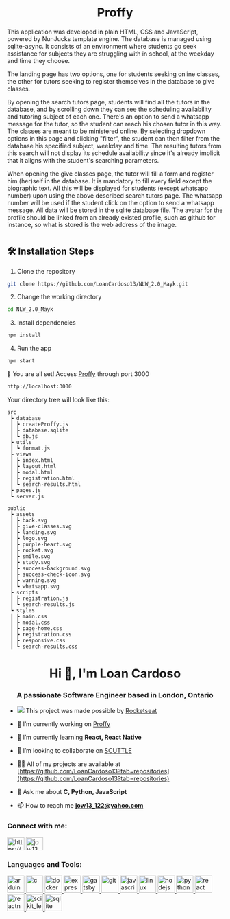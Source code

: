 <h1 align="center">Proffy</h1>

This application was developed in plain HTML, CSS and JavaScript, powered by 
NunJucks template engine. The database is managed using sqlite-async. It consists
of an environment where students go seek assistance for subjects they are 
struggling with in school, at the weekday and time they choose. 

The landing page has two options, one for students seeking online classes, the
other for tutors seeking to register themselves in the database to give classes. 

By opening the search tutors page, students will find all the 
tutors in the database, and by scrolling down they can see the scheduling 
availability and tutoring subject of each one. There's an option to send a 
whatsapp message
for the tutor, so the student can reach his chosen tutor in this way. The 
classes are meant to be ministered online. By selecting dropdown options in this
page and clicking "filter", the student can then filter from the database his 
specified subject, weekday and time. The resulting tutors from this search will
not display its schedule availability since it's already implicit that it aligns
 with the student's searching parameters.

When opening the give classes page, the tutor will fill a form and register him
(her)self in the database. It is mandatory to fill every field except the 
biographic text. All this will be displayed for students (except whatsapp
number) upon using the above described search tutors page. The whatsapp number
will be used if the student click on the option to send a whatsapp message. 
All data will be 
stored in the sqlite database file. The avatar for the profile should be linked
from an already existed profile, such as github for instance, so what is stored
is the web address of the image. 

<h1></h1>

## 🛠️ Installation Steps

1. Clone the repository

```bash
git clone https://github.com/LoanCardoso13/NLW_2.0_Mayk.git
```

2. Change the working directory

```bash
cd NLW_2.0_Mayk
```

3. Install dependencies

```bash
npm install
```

4. Run the app

```bash
npm start
```

🌟 You are all set!
Access [Proffy](http://localhost:3000) through port 3000
```bash
http://localhost:3000
```

Your directory tree will look like this:
```
src
 ┣ database
 ┃ ┣ createProffy.js
 ┃ ┣ database.sqlite
 ┃ ┗ db.js
 ┣ utils
 ┃ ┗ format.js
 ┣ views
 ┃ ┣ index.html
 ┃ ┣ layout.html
 ┃ ┣ modal.html
 ┃ ┣ registration.html
 ┃ ┗ search-results.html
 ┣ pages.js
 ┗ server.js
```

```
public
 ┣ assets
 ┃ ┣ back.svg
 ┃ ┣ give-classes.svg
 ┃ ┣ landing.svg
 ┃ ┣ logo.svg
 ┃ ┣ purple-heart.svg
 ┃ ┣ rocket.svg
 ┃ ┣ smile.svg
 ┃ ┣ study.svg
 ┃ ┣ success-background.svg
 ┃ ┣ success-check-icon.svg
 ┃ ┣ warning.svg
 ┃ ┗ whatsapp.svg
 ┣ scripts
 ┃ ┣ registration.js
 ┃ ┗ search-results.js
 ┗ styles
 ┃ ┣ main.css
 ┃ ┣ modal.css
 ┃ ┣ page-home.css
 ┃ ┣ registration.css
 ┃ ┣ responsive.css
 ┃ ┗ search-results.css
```

<h1 align="center">Hi 👋, I'm Loan Cardoso</h1>
<h3 align="center">A passionate Software Engineer based in London, Ontario</h3>

- <img src="https://raw.githubusercontent.com/Rocketseat/awesome/master/assets/rocketseat.png" /> This project was made possible by [Rocketseat](https://rocketseat.com.br/)

- 🔭 I’m currently working on [Proffy](https://github.com/LoanCardoso13/NLW_2.0_Mayk)

- 🌱 I’m currently learning **React, React Native**

- 👯 I’m looking to collaborate on [SCUTTLE](https://github.com/MXET/SCUTTLE)

- 👨‍💻 All of my projects are available at [https://github.com/LoanCardoso13?tab=repositories](https://github.com/LoanCardoso13?tab=repositories)

- 💬 Ask me about **C, Python, JavaScript**

- 📫 How to reach me **jow13_122@yahoo.com**

<h3 align="left">Connect with me:</h3>
<p align="left">
<a href="https://linkedin.com/in/https://www.linkedin.com/in/loan-cardoso-mech/" target="blank"><img align="center" src="https://cdn.jsdelivr.net/npm/simple-icons@3.0.1/icons/linkedin.svg" alt="https://www.linkedin.com/in/loan-cardoso-mech/" height="30" width="40" /></a>
<a href="https://www.hackerrank.com/jow13_122" target="blank"><img align="center" src="https://cdn.jsdelivr.net/npm/simple-icons@3.0.1/icons/hackerrank.svg" alt="jow13_122" height="30" width="40" /></a>
</p>

<h3 align="left">Languages and Tools:</h3>
<p align="left"> <a href="https://www.arduino.cc/" target="_blank"> <img src="https://cdn.worldvectorlogo.com/logos/arduino-1.svg" alt="arduino" width="40" height="40"/> </a> <a href="https://www.cprogramming.com/" target="_blank"> <img src="https://devicons.github.io/devicon/devicon.git/icons/c/c-original.svg" alt="c" width="40" height="40"/> </a> <a href="https://www.docker.com/" target="_blank"> <img src="https://devicons.github.io/devicon/devicon.git/icons/docker/docker-original-wordmark.svg" alt="docker" width="40" height="40"/> </a> <a href="https://expressjs.com" target="_blank"> <img src="https://devicons.github.io/devicon/devicon.git/icons/express/express-original-wordmark.svg" alt="express" width="40" height="40"/> </a> <a href="https://www.gatsbyjs.com/" target="_blank"> <img src="https://www.vectorlogo.zone/logos/gatsbyjs/gatsbyjs-icon.svg" alt="gatsby" width="40" height="40"/> </a> <a href="https://git-scm.com/" target="_blank"> <img src="https://www.vectorlogo.zone/logos/git-scm/git-scm-icon.svg" alt="git" width="40" height="40"/> </a> <a href="https://developer.mozilla.org/en-US/docs/Web/JavaScript" target="_blank"> <img src="https://devicons.github.io/devicon/devicon.git/icons/javascript/javascript-original.svg" alt="javascript" width="40" height="40"/> </a> <a href="https://www.linux.org/" target="_blank"> <img src="https://devicons.github.io/devicon/devicon.git/icons/linux/linux-original.svg" alt="linux" width="40" height="40"/> </a> <a href="https://nodejs.org" target="_blank"> <img src="https://devicons.github.io/devicon/devicon.git/icons/nodejs/nodejs-original-wordmark.svg" alt="nodejs" width="40" height="40"/> </a> <a href="https://www.python.org" target="_blank"> <img src="https://devicons.github.io/devicon/devicon.git/icons/python/python-original.svg" alt="python" width="40" height="40"/> </a> <a href="https://reactjs.org/" target="_blank"> <img src="https://devicons.github.io/devicon/devicon.git/icons/react/react-original-wordmark.svg" alt="react" width="40" height="40"/> </a> <a href="https://reactnative.dev/" target="_blank"> <img src="https://reactnative.dev/img/header_logo.svg" alt="reactnative" width="40" height="40"/> </a> <a href="https://scikit-learn.org/" target="_blank"> <img src="https://upload.wikimedia.org/wikipedia/commons/0/05/Scikit_learn_logo_small.svg" alt="scikit_learn" width="40" height="40"/> </a> <a href="https://www.sqlite.org/" target="_blank"> <img src="https://www.vectorlogo.zone/logos/sqlite/sqlite-icon.svg" alt="sqlite" width="40" height="40"/> </a> </p>

